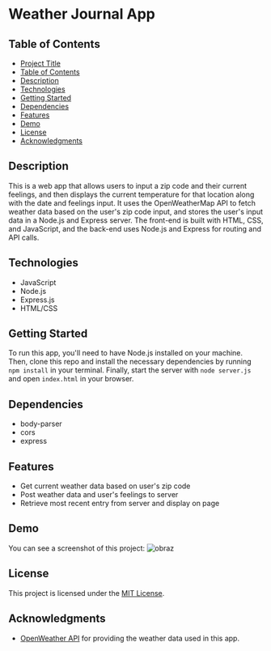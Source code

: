 # Weather Journal App

## Table of Contents

- [Project Title](#weather-journal-app)
- [Table of Contents](#table-of-contents)
- [Description](#description)
- [Technologies](#technologies)
- [Getting Started](#getting-started)
- [Dependencies](#dependencies)
- [Features](#features)
- [Demo](#demo)
- [License](#license)
- [Acknowledgments](#acknowledgments)

## Description
This is a web app that allows users to input a zip code and their current feelings, and then displays the current temperature for that location along with the date and feelings input. It uses the OpenWeatherMap API to fetch weather data based on the user's zip code input, and stores the user's input data in a Node.js and Express server. The front-end is built with HTML, CSS, and JavaScript, and the back-end uses Node.js and Express for routing and API calls.

## Technologies
- JavaScript
- Node.js
- Express.js
- HTML/CSS

## Getting Started
To run this app, you'll need to have Node.js installed on your machine. Then, clone this repo and install the necessary dependencies by running `npm install` in your terminal. Finally, start the server with `node server.js` and open `index.html` in your browser. 

## Dependencies
- body-parser
- cors
- express

## Features
- Get current weather data based on user's zip code
- Post weather data and user's feelings to server
- Retrieve most recent entry from server and display on page

## Demo
You can see a screenshot of this project:
![obraz](https://user-images.githubusercontent.com/15947565/232327402-d02b11df-d3c0-4070-9703-3fa82e13e1ca.png)


## License
This project is licensed under the [MIT License](https://opensource.org/licenses/MIT).

## Acknowledgments
- [OpenWeather API](https://openweathermap.org/api) for providing the weather data used in this app.
